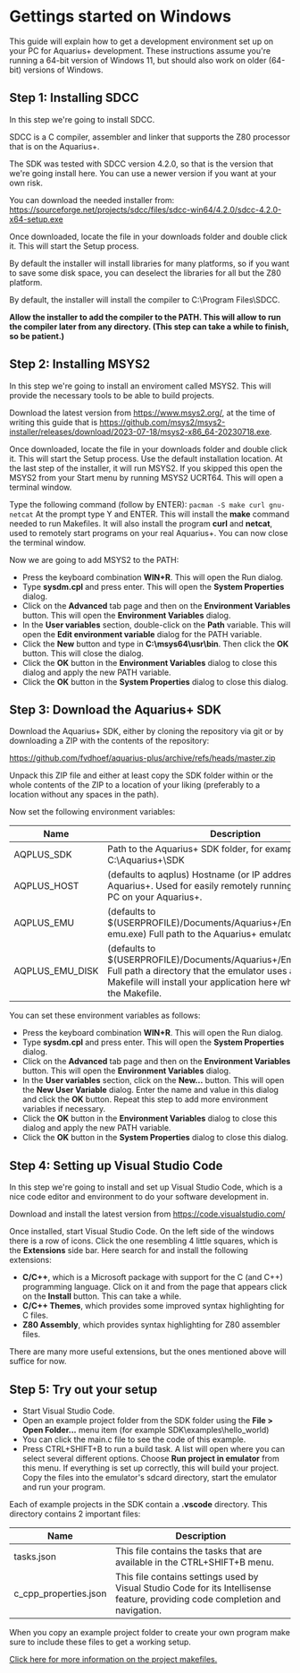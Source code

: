 # Gettings started on Windows

This guide will explain how to get a development environment set up on your PC for Aquarius+ development.
These instructions assume you're running a 64-bit version of Windows 11, but should also work on older (64-bit) versions of Windows.

## Step 1: Installing SDCC

In this step we're going to install SDCC.

SDCC is a C compiler, assembler and linker that supports the Z80 processor that is on the Aquarius+.

The SDK was tested with SDCC version 4.2.0, so that is the version that we're going install here. You can use a newer version if you want at your own risk.

You can download the needed installer from:
https://sourceforge.net/projects/sdcc/files/sdcc-win64/4.2.0/sdcc-4.2.0-x64-setup.exe

Once downloaded, locate the file in your downloads folder and double click it. This will start the Setup process.

By default the installer will install libraries for many platforms, so if you want to save some disk space, you can deselect the libraries for all but the Z80 platform.

By default, the installer will install the compiler to C:\Program Files\SDCC.

**Allow the installer to add the compiler to the PATH. This will allow to run the compiler later from any directory. (This step can take a while to finish, so be patient.)**

## Step 2: Installing MSYS2

In this step we're going to install an enviroment called MSYS2. This will provide the necessary tools to be able to build projects.

Download the latest version from https://www.msys2.org/, at the time of writing this guide that is https://github.com/msys2/msys2-installer/releases/download/2023-07-18/msys2-x86_64-20230718.exe.

Once downloaded, locate the file in your downloads folder and double click it. This will start the Setup process. Use the default installation location. At the last step of the installer, it will run MSYS2. If you skipped this open the MSYS2 from your Start menu by running MSYS2 UCRT64. This will open a terminal window.

Type the following command (follow by ENTER):
`pacman -S make curl gnu-netcat`
At the prompt type Y and ENTER.
This will install the **make** command needed to run Makefiles. It will also install the program **curl** and **netcat**, used to remotely start programs on your real Aquarius+. You can now close the terminal window.

Now we are going to add MSYS2 to the PATH:

- Press the keyboard combination **WIN+R**. This will open the Run dialog.
- Type **sysdm.cpl** and press enter. This will open the **System Properties** dialog.
- Click on the **Advanced** tab page and then on the **Environment Variables** button. This will open the **Environment Variables** dialog.
- In the **User variables** section, double-click on the **Path** variable. This will open the **Edit environment variable** dialog for the PATH variable.
- Click the **New** button and type in **C:\msys64\usr\bin**. Then click the **OK** button. This will close the dialog.
- Click the **OK** button in the **Environment Variables** dialog to close this dialog and apply the new PATH variable.
- Click the **OK** button in the **System Properties** dialog to close this dialog.

## Step 3: Download the Aquarius+ SDK

Download the Aquarius+ SDK, either by cloning the repository via git or by downloading a ZIP with the contents of the repository:

https://github.com/fvdhoef/aquarius-plus/archive/refs/heads/master.zip

Unpack this ZIP file and either at least copy the SDK folder within or the whole contents of the ZIP to a location of your liking (preferably to a location without any spaces in the path).

Now set the following environment variables:

| Name            | Description                                                                                                                                                                                               |
| --------------- | --------------------------------------------------------------------------------------------------------------------------------------------------------------------------------------------------------- |
| AQPLUS_SDK      | Path to the Aquarius+ SDK folder, for example C:\Aquarius+\SDK                                                                                                                                            |
| AQPLUS_HOST     | (defaults to aqplus) Hostname (or IP address) of your real Aquarius+. Used for easily remotely running code from your PC on your Aquarius+.                                                               |
| AQPLUS_EMU      | (defaults to $(USERPROFILE)/Documents/Aquarius+/Emulator/aquarius-emu.exe) Full path to the Aquarius+ emulator executable.                                                                                |
| AQPLUS_EMU_DISK | (defaults to $(USERPROFILE)/Documents/Aquarius+/Emulator/sdcard/) Full path a directory that the emulator uses as disk. The Makefile will install your application here when you run it via the Makefile. |

You can set these environment variables as follows:

- Press the keyboard combination **WIN+R**. This will open the Run dialog.
- Type **sysdm.cpl** and press enter. This will open the **System Properties** dialog.
- Click on the **Advanced** tab page and then on the **Environment Variables** button. This will open the **Environment Variables** dialog.
- In the **User variables** section, click on the **New...** button. This will open the **New User Variable** dialog. Enter the name and value in this dialog and click the **OK** button. Repeat this step to add more environment variables if necessary.
- Click the **OK** button in the **Environment Variables** dialog to close this dialog and apply the new PATH variable.
- Click the **OK** button in the **System Properties** dialog to close this dialog.

## Step 4: Setting up Visual Studio Code

In this step we're going to install and set up Visual Studio Code, which is a nice code editor and environment to do your software development in.

Download and install the latest version from https://code.visualstudio.com/

Once installed, start Visual Studio Code.
On the left side of the windows there is a row of icons. Click the one resembling 4 little squares, which is the **Extensions** side bar. Here search for and install the following extensions:

- **C/C++**, which is a Microsoft package with support for the C (and C++) programming language. Click on it and from the page that appears click on the **Install** button. This can take a while.
- **C/C++ Themes**, which provides some improved syntax highlighting for C files.
- **Z80 Assembly**, which provides syntax highlighting for Z80 assembler files.

There are many more useful extensions, but the ones mentioned above will suffice for now.

## Step 5: Try out your setup

- Start Visual Studio Code.
- Open an example project folder from the SDK folder using the **File > Open Folder...** menu item (for example SDK\examples\hello_world)
- You can click the main.c file to see the code of this example.
- Press CTRL+SHIFT+B to run a build task. A list will open where you can select several different options. Choose **Run project in emulator** from this menu. If everything is set up correctly, this will build your project. Copy the files into the emulator's sdcard directory, start the emulator and run your program.

Each of example projects in the SDK contain a **.vscode** directory. This directory contains 2 important files:

| Name                  | Description                                                                                                                    |
| --------------------- | ------------------------------------------------------------------------------------------------------------------------------ |
| tasks.json            | This file contains the tasks that are available in the CTRL+SHIFT+B menu.                                                      |
| c_cpp_properties.json | This file contains settings used by Visual Studio Code for its Intellisense feature, providing code completion and navigation. |

When you copy an example project folder to create your own program make sure to include these files to get a working setup.

[Click here for more information on the project makefiles.](project_makefiles.md)
